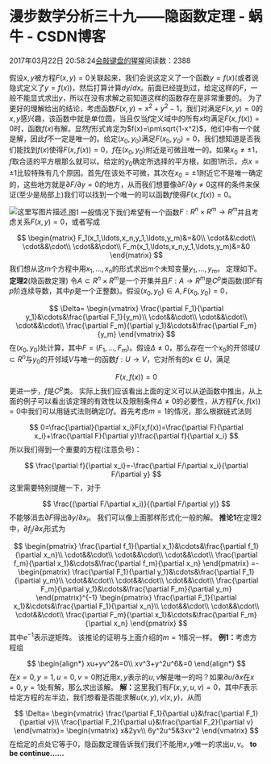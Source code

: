 
# 漫步数学分析三十九——隐函数定理 - 蜗牛 - CSDN博客


2017年03月22日 20:58:24[会敲键盘的猩猩](https://me.csdn.net/u010182633)阅读数：2388


假设$x,y$被方程$F(x,y)=0$关联起来，我们会说这定义了一个函数$y=f(x)$(或者说隐式定义了$y=f(x)$)，然后打算计算$dy/dx$。前面已经提到过，给定这样的$F$，一般不能显式求出$y$，所以在没有求解之前知道这样的函数存在是非常重要的。
为了更好的理解给出的结论，考虑函数$F(x,y)=x^2+y^2-1$，我们对满足$F(x,y)=0$的$x,y$感兴趣，该函数中就是单位圆，当且仅当$f$定义域中的所有$x$均满足$F(x,f(x))=0$时，函数$f(x)$有解。显然$f$形式肯定为$f(x)=\pm\sqrt{1-x^2}$，他们中有一个就是解，因此$f$不一定是唯一的。给定$(x_0,y_0)$满足$F(x_0,y_0)=0$，我们想知道是否我们能找到$f(x)$使得$F(x,f(x))=0$，$f$在$(x_0,y_0)$附近是可微且唯一的。如果$x_0\neq\pm1$，$f$取合适的平方根那么就可以。给定的$y_0$确定所选择的平方根，如图1所示，点$x=\pm1$比较特殊有几个原因。首先$f$在该处不可微，其次在$x_0=\pm1$附近它不是唯一确定的，这些地方就是$\partial F/\partial y=0$的地方，从而我们想要像$\partial F/\partial y\neq0$这样的条件来保证(至少是局部上)我们可以找到一个唯一的可以函数$f$使得$F(x,f(x))=0$。

![这里写图片描述](https://img-blog.csdn.net/20170322205648482?watermark/2/text/aHR0cDovL2Jsb2cuY3Nkbi5uZXQvdTAxMDE4MjYzMw==/font/5a6L5L2T/fontsize/400/fill/I0JBQkFCMA==/dissolve/70/gravity/SouthEast)[ ](https://img-blog.csdn.net/20170322205648482?watermark/2/text/aHR0cDovL2Jsb2cuY3Nkbi5uZXQvdTAxMDE4MjYzMw==/font/5a6L5L2T/fontsize/400/fill/I0JBQkFCMA==/dissolve/70/gravity/SouthEast)
图1
一般情况下我们希望有一个函数$F:R^n\times R^m\to R^m$并且考虑关系$F(x,y)=0$，或者写成

$$
\begin{matrix}
F_1(x_1,\ldots,x_n,y_1,\ldots,y_m)&=&0\\
\cdot&&\cdot\\
\cdot&&\cdot\\
\cdot&&\cdot\\
F_m(x_1,\ldots,x_n,y_1,\ldots,y_m)&=&0
\end{matrix}
$$
我们想从这$m$个方程中用$x_1,\ldots,x_n$的形式求出$m$个未知变量$y_1,\ldots,y_m$。
定理如下。
$\textbf{定理2}$(隐函数定理) 令$A\subset R^n\times R^m$是一个开集并且$F:A\to R^m$是$C^p$类函数(即$F$有$p$阶连续导数，其中$p$是一个正整数)。假设$(x_0,y_0)\in A,F(x_0,y_0)=0$，

$$
\Delta=
\begin{vmatrix}
\frac{\partial F_1}{\partial y_1}&\cdots&\frac{\partial F_1}{y_m}\\
\cdot&&\cdot\\
\cdot&&\cdot\\
\cdot&&\cdot\\
\frac{\partial F_m}{\partial y_1}&\cdots&\frac{\partial F_m}{y_m}
\end{vmatrix}
$$
在$(x_0,y_0)$处计算，其中$F=(F_1,\ldots,F_m)$。假设$\Delta\neq 0$，那么存在一个$x_0$的开邻域$U\subset R^n$与$y_0$的开邻域$V$与唯一的函数$f:U\to V$，它对所有的$x\in U$，满足

$$
F(x,f(x))=0
$$
更进一步，$f$是$C^p$类。
实际上我们应该看出上面的定义可以从逆函数中推出，从上面的例子可以看出该定理的有效性以及限制条件$\Delta\neq 0$的必要性，从方程$F(x,f(x))=0$中我们可以用链式法则确定$Df$。首先考虑$m=1$的情况，那么根据链式法则

$$
0=\frac{\partial}{\partial x_i}F(x,f(x))=\frac{\partial F}{\partial x_i}+\frac{\partial F}{\partial y}\frac{\partial f}{\partial x_i}
$$
所以我们得到一个重要的方程(注意负号)：

$$
\frac{\partial f}{\partial x_i}=-\frac{\partial F/\partial x_i}{\partial F/\partial y}
$$
这里需要特别提醒一下，对于

$$
\frac{(\partial F/\partial x_i)}{(\partial F/\partial y)}
$$
不能够消去$\partial F$得出$\partial y/\partial x_i$。
我们可以像上面那样形式化一般的解。
$\textbf{推论1}$在定理2中，$\partial f_j/\partial x_i$形式为

$$
\begin{pmatrix}
\frac{\partial f_1}{\partial x_1}&\cdots&\frac{\partial f_1}{\partial x_n}\\
\cdot&&\cdot\\
\cdot&&\cdot\\
\cdot&&\cdot\\
\frac{\partial f_m}{\partial x_1}&\cdots&\frac{\partial f_m}{\partial x_n}
\end{pmatrix}
=-
\begin{pmatrix}
\frac{\partial F_1}{\partial y_1}&\cdots&\frac{\partial F_1}{\partial y_m}\\
\cdot&&\cdot\\
\cdot&&\cdot\\
\cdot&&\cdot\\
\frac{\partial F_m}{\partial y_1}&\cdots&\frac{\partial F_m}{\partial y_m}
\end{pmatrix}^{-1}
\begin{pmatrix}
\frac{\partial F_1}{\partial x_1}&\cdots&\frac{\partial F_1}{\partial x_n}\\
\cdot&&\cdot\\
\cdot&&\cdot\\
\cdot&&\cdot\\
\frac{\partial F_m}{\partial x_1}&\cdots&\frac{\partial F_m}{\partial x_n}
\end{pmatrix}
$$
其中$e^{-1}$表示逆矩阵。
该推论的证明与上面介绍的$m=1$情况一样。
$\textbf{例1：}$考虑方程组

$$
\begin{align*}
xu+yv^2&=0\\
xv^3+y^2u^6&=0
\end{align*}
$$
在$x=0,y=1,u=0,v=0$附近用$x,y$表示的$u,v$解是唯一的吗？如果$\partial u/\partial x$在$x=0,y=1$处有解，那么求出该解。
$\textbf{解：}$这里我们有$F(x,y,u,v)=0$，其中$F$表示给定方程的左半边，我们想看是否能求解$u(x,y),v(x,y)$，从而

$$
\Delta=
\begin{vmatrix}
\frac{\partial F_1}{\partial u}&\frac{\partial F_1}{\partial v}\\
\frac{\partial F_2}{\partial u}&\frac{\partial F_2}{\partial v}
\end{vmatrix}=
\begin{vmatrix}
x&2yv\\
6y^2u^5&3xv^2
\end{vmatrix}
$$
在给定的点处它等于0，隐函数定理告诉我们我们不能用$x,y$唯一的求出$u,v$。
**to be continue……**

